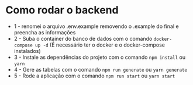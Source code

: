 # Como rodar o backend

 - 1 - renomei o arquivo .env.example removendo o .example do final e preencha as informações
 - 2 - Suba o container do banco de dados com o comando `docker-compose up -d` (É necessário ter o docker e o docker-compose instalados)
 - 3 - Instale as dependências do projeto com o comando `npm install` ou `yarn`
 - 4 - Gere as tabelas com o comando `npm run generate` ou `yarn generate`
 - 5 - Rode a aplicação com o comando `npm run start` ou `yarn start`